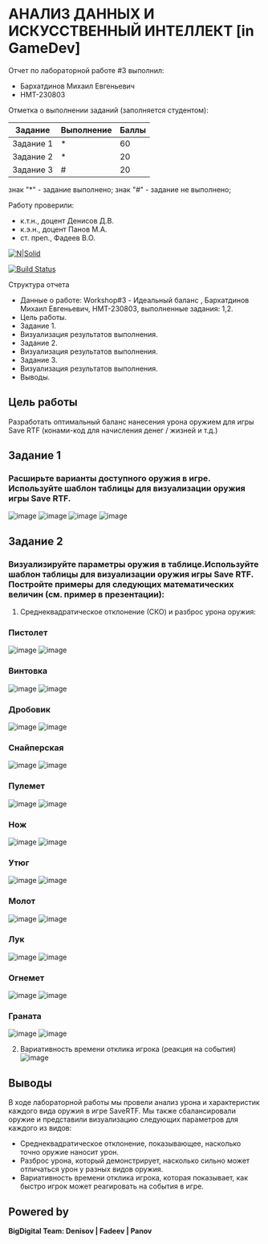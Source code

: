 # АНАЛИЗ ДАННЫХ И ИСКУССТВЕННЫЙ ИНТЕЛЛЕКТ [in GameDev]
Отчет по лабораторной работе #3 выполнил:
- Бархатдинов Михаил Евгеньевич
- НМТ-230803

Отметка о выполнении заданий (заполняется студентом):

| Задание | Выполнение | Баллы |
| ------ | ------ | ------ |
| Задание 1 | * | 60 |
| Задание 2 | * | 20 |
| Задание 3 | # | 20 |

знак "*" - задание выполнено; знак "#" - задание не выполнено;

Работу проверили:
- к.т.н., доцент Денисов Д.В.
- к.э.н., доцент Панов М.А.
- ст. преп., Фадеев В.О.

[![N|Solid](https://cldup.com/dTxpPi9lDf.thumb.png)](https://nodesource.com/products/nsolid)

[![Build Status](https://travis-ci.org/joemccann/dillinger.svg?branch=master)](https://travis-ci.org/joemccann/dillinger)

Структура отчета

- Данные о работе: Workshop#3 - Идеальный баланс , Бархатдинов Михаил Евгеньевич, НМТ-230803, выполненные задания: 1,2.
- Цель работы.
- Задание 1.
- Визуализация результатов выполнения.
- Задание 2.
- Визуализация результатов выполнения.
- Задание 3.
- Визуализация результатов выполнения.
- Выводы.

## Цель работы
Разработать оптимальный баланс нанесения урона оружием для игры Save RTF (конами-код для начисления денег / жизней и т.д.)


## Задание 1
### Расширьте варианты доступного оружия в игре. Используйте шаблон таблицы для визуализации оружия игры Save RTF.
![image](https://github.com/Thomas10622/Readme-3/blob/main/2025-01-21_06-09-50.png)
![image](https://github.com/Thomas10622/Readme-3/blob/main/chart%20(9).png)
![image](https://github.com/Thomas10622/Readme-3/blob/main/2025-01-21_05-56-51.png)
![image](https://github.com/Thomas10622/Readme-3/blob/main/chart%20(8).png)

## Задание 2
### Визуализируйте параметры оружия в таблице.Используйте шаблон таблицы для визуализации оружия игры Save RTF. Постройте примеры для следующих математических величин (см. пример в презентации):
1. Среднеквадратическое отклонение (СКО) и разброс урона оружия:
   
### Пистолет 
![image](https://github.com/Thomas10622/Readme-3/blob/main/Пистолет%202.png)
![image](https://github.com/Thomas10622/Readme-3/blob/main/Пистолет%201.png)
### Винтовка
![image](https://github.com/Thomas10622/Readme-3/blob/main/Винтовка%202.png)
![image](https://github.com/Thomas10622/Readme-3/blob/main/Винтовка%201.png)
### Дробовик
![image](https://github.com/Thomas10622/Readme-3/blob/main/Дробовик%202.png)
![image](https://github.com/Thomas10622/Readme-3/blob/main/Дробовик%201.png)
### Снайперская
![image](https://github.com/Thomas10622/Readme-3/blob/main/Снайперка%202.png)
![image](https://github.com/Thomas10622/Readme-3/blob/main/Снайперка%201.png)
### Пулемет
![image](https://github.com/Thomas10622/Readme-3/blob/main/Пулемет%202.png)
![image](https://github.com/Thomas10622/Readme-3/blob/main/Пулемет%201.png)
### Нож
![image](https://github.com/Thomas10622/Readme-3/blob/main/Нож%202.png)
![image](https://github.com/Thomas10622/Readme-3/blob/main/Нож%201.png)
### Утюг
![image](https://github.com/Thomas10622/Readme-3/blob/main/Утюг%202.png)
![image](https://github.com/Thomas10622/Readme-3/blob/main/Утюг%201.png)
### Молот
![image](https://github.com/Thomas10622/Readme-3/blob/main/Молот%202.png)
![image](https://github.com/Thomas10622/Readme-3/blob/main/Молот%201.png)
### Лук
![image](https://github.com/Thomas10622/Readme-3/blob/main/Лук%202.png)
![image](https://github.com/Thomas10622/Readme-3/blob/main/Лук%201.png)
### Огнемет
![image](https://github.com/Thomas10622/Readme-3/blob/main/Огнемет%202.png)
![image](https://github.com/Thomas10622/Readme-3/blob/main/Огнемет%201.png)
### Граната
![image](https://github.com/Thomas10622/Readme-3/blob/main/Граната%202.png)
![image](https://github.com/Thomas10622/Readme-3/blob/main/Граната%201.png)

2. Вариативность времени отклика игрока (реакция на события)
![image](https://github.com/Thomas10622/Readme-3/blob/main/Вариативность%20времени%20отклика%20игрока.png)



## Выводы

В ходе лабораторной работы мы провели анализ урона и характеристик каждого вида оружия в игре SaveRTF. Мы также сбалансировали оружие и представили визуализацию следующих параметров для каждого из видов:
- Среднеквадратическое отклонение, показывающее, насколько точно оружие наносит урон.
- Разброс урона, который демонстрирует, насколько сильно может отличаться урон у разных видов оружия.
- Вариативность времени отклика игрока, которая показывает, как быстро игрок может реагировать на события в игре.


## Powered by

**BigDigital Team: Denisov | Fadeev | Panov**
